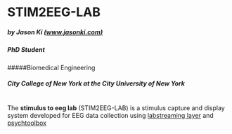 # STIM2EEG-LAB 
##### by Jason Ki [(www.jasonki.com)](https://www.jasonki.com) 
##### PhD Student 
#####Biomedical Engineering 
##### City College of New York at the City University of New York <h1>


The **stimulus to eeg lab** (STIM2EEG-LAB) is a stimulus capture and display system developed for EEG data collection using [labstreaming layer](https://github.com/sccn/labstreaminglayer) and [psychtoolbox](http://psychtoolbox.org/)

